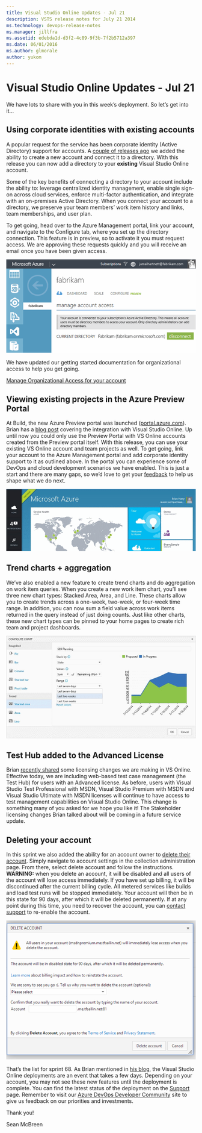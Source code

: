 ```yaml
---
title: Visual Studio Online Updates - Jul 21
description: VSTS release notes for July 21 2014
ms.technology: devops-release-notes
ms.manager: jillfra
ms.assetid: edebda1d-d3f2-4c89-9f3b-7f2b5712a397
ms.date: 06/01/2016
ms.author: glmorale
author: yukom
---
```


# Visual Studio Online Updates - Jul 21

We have lots to share with you in this week’s deployment. So let’s get into it…

## Using corporate identities with existing accounts

A popular request for the service has been corporate identity (Active Directory) support for accounts. A [couple of releases ago](may-20-team-services.md) we added the ability to create a new account and connect it to a directory. With this release you can now add a directory to your **existing** Visual Studio Online account.

Some of the key benefits of connecting a directory to your account include the ability to: leverage centralized identity management, enable single sign-on across cloud services, enforce multi-factor authentication, and integrate with an on-premises Active Directory. When you connect your account to a directory, we preserve your team members’ work item history and links, team memberships, and user plan.

To get going, head over to the Azure Management portal, link your account, and navigate to the Configure tab, where you set up the directory connection. This feature is in preview, so to activate it you must request access. We are approving these requests quickly and you will receive an email once you have been given access.

![Your account is connected to your directory](media/7_21_01.png)

We have updated our getting started documentation for organizational access to help you get going.

[Manage Organizational Access for your account](/azure/devops/organizations/accounts/manage-azure-active-directory-groups)

## Viewing existing projects in the Azure Preview Portal

At Build, the new Azure Preview portal was launched ([portal.azure.com](https://portal.azure.com/)). Brian has a [blog post](https://blogs.msdn.com/b/bharry/archive/2014/04/03/visual-studio-online-integration-in-the-azure-portal.aspx) covering the integration with Visual Studio Online. Up until now you could only use the Preview Portal with VS Online accounts created from the Preview portal itself. With this release, you can use your existing VS Online account and team projects as well. To get going, link your account to the Azure Management portal and add corporate identity support to it as outlined above. In the portal you can experience some of DevOps and cloud development scenarios we have enabled. This is just a start and there are many gaps, so we’d love to get your [feedback](https://feedback.azure.com/forums/223579-windows-azure-portal-preview) to help us shape what we do next.

![Viewing existing projects in the Azure Preview Portal](media/7_21_02.png)

## Trend charts + aggregation

We’ve also enabled a new feature to create trend charts and do aggregation on work item queries. When you create a new work item chart, you’ll see three new chart types: Stacked Area, Area, and Line. These charts allow you to create trends across a one-week, two-week, or four-week time range. In addition, you can now sum a field value across work items returned in the query instead of just doing counts. Just like other charts, these new chart types can be pinned to your home pages to create rich team and project dashboards.

![create trends across a one-week, two-week, or four-week time range](media/7_21_03.png)

## Test Hub added to the Advanced License

Brian [recently shared](https://blogs.msdn.com/b/bharry/archive/2014/07/09/upcoming-vs-online-licensing-changes.aspx) some licensing changes we are making in VS Online. Effective today, we are including web-based test case management (the Test Hub) for users with an Advanced license. As before, users with Visual Studio Test Professional with MSDN, Visual Studio Premium with MSDN and Visual Studio Ultimate with MSDN licenses will continue to have access to test management capabilities on Visual Studio Online. This change is something many of you asked for we hope you like it! The Stakeholder licensing changes Brian talked about will be coming in a future service update.

## Deleting your account

In this sprint we also added the ability for an account owner to [delete their account](/rest/api/visualstudio/accounts/delete). Simply navigate to account settings in the collection administration page. From there, select delete account and follow the instructions. **WARNING:** when you delete an account, it will be disabled and all users of the account will lose access immediately. If you have set up billing, it will be discontinued after the current billing cycle. All metered services like builds and load test runs will be stopped immediately. Your account will then be in this state for 90 days, after which it will be deleted permanently. If at any point during this time, you need to recover the account, you can [contact support](https://visualstudio.microsoft.com/support/cloud-services-assisted-support-vs) to re-enable the account.

![Delete your account](media/7_21_04.png)

That’s the list for sprint 68. As Brian mentioned in [his blog](https://blogs.msdn.com/b/bharry/archive/2014/05/01/visual-studio-online-update-may-1st.aspx), the Visual Studio Online deployments are an event that takes a few days. Depending on your account, you may not see these new features until the deployment is complete. You can find the latest status of the deployment on the [Support](https://visualstudio.microsoft.com/support/support-overview-vs) page. Remember to visit our [Azure DevOps Developer Community](https://developercommunity.visualstudio.com/spaces/21/index.html) site to give us feedback on our priorities and investments.

Thank you!

Sean McBreen
